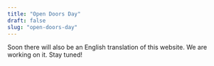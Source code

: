 ```yaml
---
title: "Open Doors Day"
draft: false
slug: "open-doors-day"
---
```


Soon there will also be an English translation of this website. We are working on it. Stay tuned!
